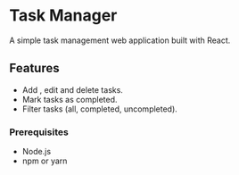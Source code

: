 # Task Manager

A simple task management web application built with React.

## Features

- Add , edit  and delete tasks.
- Mark tasks as completed.
- Filter tasks (all, completed, uncompleted).



### Prerequisites

- Node.js
- npm or yarn

